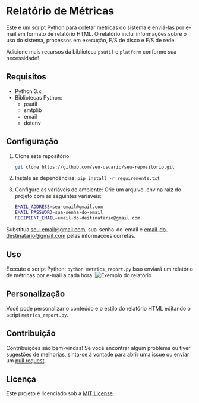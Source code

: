 # Relatório de Métricas

Este é um script Python para coletar métricas do sistema e enviá-las por e-mail em formato de relatório HTML. O relatório inclui informações sobre o uso do sistema, processos em execução, E/S de disco e E/S de rede.

Adicione mais recursos da biblíoteca `psutil` e `platform` conforme sua necessidade!

## Requisitos

- Python 3.x
- Bibliotecas Python:
  - psutil
  - smtplib
  - email
  - dotenv

## Configuração

1. Clone este repositório:
   ```bash
   git clone https://github.com/seu-usuario/seu-repositorio.git
   ```
2. Instale as dependências:
`pip install -r requirements.txt`

3. Configure as variáveis de ambiente:
Crie um arquivo .env na raiz do projeto com as seguintes variáveis:
    ```bash
    EMAIL_ADDRESS=seu-email@gmail.com
    EMAIL_PASSWORD=sua-senha-do-email
    RECIPIENT_EMAIL=email-do-destinatario@gmail.com
    ```
Substitua seu-email@gmail.com, sua-senha-do-email e email-do-destinatario@gmail.com pelas informações corretas.

## Uso
Execute o script Python: `python metrics_report.py`
Isso enviará um relatório de métricas por e-mail a cada hora.
![Exemplo do relatório](https://imgur.com/a/Q56aqnd)

## Personalização
Você pode personalizar o conteúdo e o estilo do relatório HTML editando o script `metrics_report.py`.

## Contribuição

Contribuições são bem-vindas! Se você encontrar algum problema ou tiver sugestões de melhorias, sinta-se à vontade para abrir uma [issue](https://github.com/Solvezera/metrics_report/issues) ou enviar um [pull request](https://github.com/metrics_report/passmanager/pulls).

## Licença

Este projeto é licenciado sob a [MIT License](https://opensource.org/licenses/MIT).